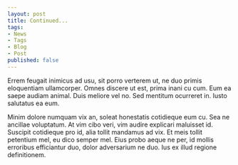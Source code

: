 ```yaml
---
layout: post
title: Continued...
tags:
- News
- Tags
- Blog
- Post
published: false
---
```


Errem feugait inimicus ad usu, sit porro verterem ut, ne duo primis eloquentiam ullamcorper. Omnes discere ut est, prima inani cu cum. Eum ea saepe audiam animal. Duis meliore vel no. Sed mentitum ocurreret in. Iusto salutatus ea eum.

Minim dolore numquam vix an, soleat honestatis cotidieque eum cu. Sea ne ancillae voluptatum. At vim cibo veri, vim audire explicari maluisset id. Suscipit cotidieque pro id, alia tollit mandamus ad vix. Et meis tollit petentium mel, eu dico semper mel. Eius probo aeque ne per, id mollis erroribus efficiantur duo, dolor adversarium ne duo. Ius ex illud regione definitionem.